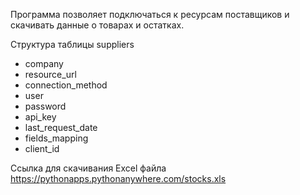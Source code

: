 Программа позволяет подключаться к ресурсам поставщиков
и скачивать данные о товарах и остатках.

Структура таблицы suppliers
- company
- resource_url
- connection_method
- user
- password
- api_key
- last_request_date
- fields_mapping
- client_id

Ссылка для скачивания Excel файла
https://pythonapps.pythonanywhere.com/stocks.xls
